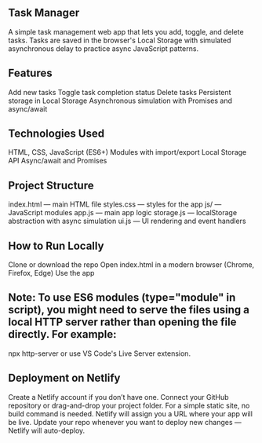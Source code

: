 ## Task Manager

A simple task management web app that lets you add, toggle, and delete tasks. Tasks are saved in the browser's Local Storage with simulated asynchronous delay to practice async JavaScript patterns.

## Features

Add new tasks
Toggle task completion status
Delete tasks
Persistent storage in Local Storage
Asynchronous simulation with Promises and async/await

## Technologies Used

HTML, CSS, JavaScript (ES6+)
Modules with import/export
Local Storage API
Async/await and Promises

## Project Structure

index.html — main HTML file
styles.css — styles for the app
js/ — JavaScript modules
app.js — main app logic
storage.js — localStorage abstraction with async simulation
ui.js — UI rendering and event handlers

## How to Run Locally

Clone or download the repo
Open index.html in a modern browser (Chrome, Firefox, Edge)
Use the app

## Note: To use ES6 modules (type="module" in script), you might need to serve the files using a local HTTP server rather than opening the file directly. For example:

npx http-server
or use VS Code's Live Server extension.

## Deployment on Netlify

Create a Netlify account if you don’t have one.
Connect your GitHub repository or drag-and-drop your project folder.
For a simple static site, no build command is needed.
Netlify will assign you a URL where your app will be live.
Update your repo whenever you want to deploy new changes — Netlify will auto-deploy.
